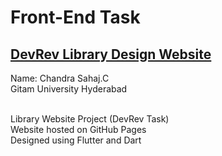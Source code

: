 # Front-End Task <br />
## [DevRev Library Design Website](https://221910310013.github.io/devrev-library.github.io/) <br />
Name: Chandra Sahaj.C <br />
Gitam University Hyderabad <br />
<br />

Library Website Project (DevRev Task) <br />
Website hosted on GitHub Pages <br />
Designed using Flutter and Dart<br/>
